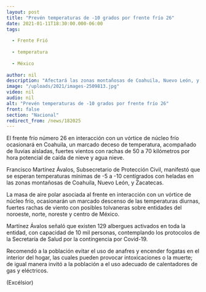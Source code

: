 ```yaml
---
layout: post
title: "Prevén temperaturas de -10 grados por frente frío 26"
date: 2021-01-11T18:30:00.000-06:00
tags:
  
  - Frente Frió
  
  - temperatura
  
  - México
  
author: nil
description: "Afectará las zonas montañosas de Coahuila, Nuevo León, y Zacatecas; alistan 129 albergues en Coahuila con capacidad de 10 mil personas"
image: "/uploads/2021/images-2509813.jpg"
video: nil
audio: nil
alt: "Prevén temperaturas de -10 grados por frente frío 26"
front: false
section: "Nacional"
redirect_from: /news/182025
---
```


El frente frío número 26 en interacción con un vórtice de núcleo frío ocasionará en Coahuila, un marcado deceso de temperatura, acompañado de lluvias aisladas, fuertes vientos con rachas de 50 a 70 kilómetros por hora potencial de caída de nieve y agua nieve.

Francisco Martínez Ávalos, Subsecretario de Protección Civil, manifestó que se esperan temperaturas mínimas de -5 a -10 centígrados con heladas en las zonas montañosas de Coahuila, Nuevo León, y Zacatecas.

La masa de aire polar asociada al frente en interacción con un vórtice de núcleo frío, ocasionarán un marcado descenso de las temperaturas diurnas, fuertes rachas de viento con posibles tolvaneras sobre entidades del noroeste, norte, noreste y centro de México.

Martínez Ávalos señaló que existen 129 albergues activados en toda la entidad, con capacidad de 10 mil personas, contemplando los protocolos de la Secretaría de Salud por la contingencia por Covid-19.

Recomendó a la población evitar el uso de anafres y encender fogatas en el interior del hogar, las cuales pueden provocar intoxicaciones o la muerte; de igual manera invitó a la población a el uso adecuado de calentadores de gas y eléctricos.

(Excélsior)